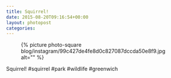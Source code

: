 ```yaml
---
title: Squirrel!
date: 2015-08-20T09:16:54+00:00
layout: photopost
categories:
---
```


<figure class="photo photo--square">
  {% picture photo-square blog/instagram/99c427de4fe8d0c827087dccda50e8f9.jpg alt="" %}
</figure>

Squirrel!
#squirrel #park #wildlife #greenwich
